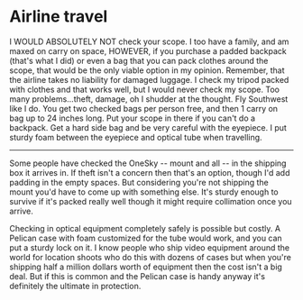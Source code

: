 # Airline travel

I WOULD ABSOLUTELY NOT check your scope.  I too have a family, and am maxed on carry on space, HOWEVER, if you purchase a padded backpack (that's what I did) or even a bag that you can pack clothes around the scope, that would be the only viable option in my opinion.  Remember, that the airline takes no liability for damaged luggage.  I check my tripod packed with clothes and that works well, but I would never check my scope.  Too many problems...theft, damage, oh I shudder at the thought.  Fly Southwest like I do.  You get two checked bags per person free, and then 1 carry on bag up to 24 inches long.  Put your scope in there if you can't do a backpack.  Get a hard side bag and be very careful with the eyepiece.  I put sturdy foam between the eyepiece and optical tube when travelling.

---

Some people have checked the OneSky -- mount and all -- in the shipping box it arrives in. If theft isn't a concern then that's an option, though I'd add padding in the empty spaces. But considering you're not shipping the mount you'd have to come up with something else. It's sturdy enough to survive if it's packed really well though it might require collimation once you arrive.

Checking in optical equipment completely safely is possible but costly. A Pelican case with foam customized for the tube would work, and you can put a sturdy lock on it. I know people who ship video equipment around the world for location shoots who do this with dozens of cases but when you're shipping half a million dollars worth of equipment then the cost isn't a big deal. But if this is common and the Pelican case is handy anyway it's definitely the ultimate in protection.

